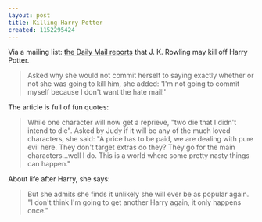 ```yaml
---
layout: post
title: Killing Harry Potter
created: 1152295424
---
```

Via a mailing list:  [the Daily Mail reports](http://www.dailymail.co.uk/pages/live/articles/showbiz/showbiznews.html?in_article_id=392634&in_page_id=1773) that J. K. Rowling may kill off Harry Potter.

> Asked why she would not commit herself to saying exactly whether or not she was going to kill him, she added: 'I'm not going to commit myself because I don't want the hate mail!'

The article is full of fun quotes:

> While one character will now get a reprieve, "two die that I didn't intend to die".   Asked by Judy if it will be any of the much loved characters, she said: "A price has to be paid, we are dealing with pure evil here. They don't target extras do they? They go for the main characters...<!--break-->well I do. This is a world where some pretty nasty things can happen."

About life after Harry, she says:

> But she admits she finds it unlikely she will ever be as popular again. "I don't think I'm going to get another Harry again, it only happens once."

